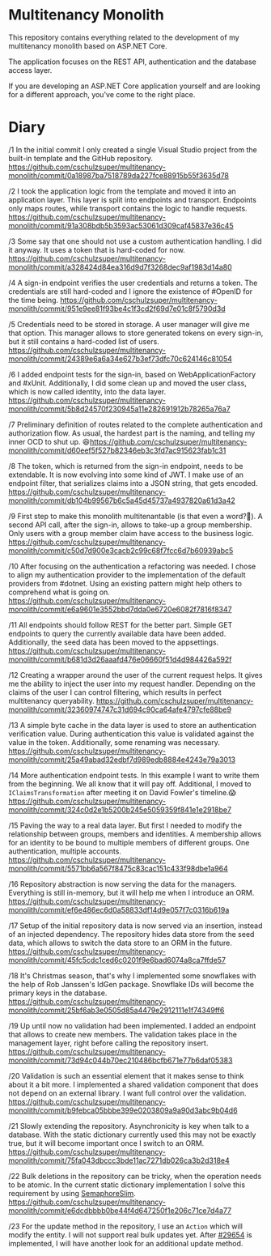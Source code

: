 
# Multitenancy Monolith

This repository contains everything related to the development of my multitenancy monolith based on ASP.NET Core.

The application focuses on the REST API, authentication and the database access layer.

If you are developing an ASP.NET Core application yourself and are looking for a different approach, you've come to the right place.

# Diary

/1 In the initial commit I only created a single Visual Studio project from the built-in template and the GitHub repository. https://github.com/cschulzsuper/multitenancy-monolith/commit/0a18987ba7518789da227fce88915b55f3635d78

/2 I took the application logic from the template and moved it into an application layer. This layer is split into endpoints and transport. Endpoints only maps routes, while transport contains the logic to handle requests. https://github.com/cschulzsuper/multitenancy-monolith/commit/91a308bdb5b3593ac53061d309caf45837e36c45

/3 Some say that one should not use a custom authentication handling. I did it anyway. It uses a token that is hard-coded for now. https://github.com/cschulzsuper/multitenancy-monolith/commit/a328424d84ea316d9d7f3268dec9af1983d14a80

/4 A sign-in endpoint verifies the user credentials and returns a token. The credentials are still hard-coded and I ignore the existence of #OpenID for the time being. https://github.com/cschulzsuper/multitenancy-monolith/commit/951e9ee81f93be4c1f3cd2f69d7e01c8f5790d3d

/5 Credentials need to be stored in storage. A user manager will give me that option. This manager allows to store generated tokens on every sign-in, but it still contains a hard-coded list of users. https://github.com/cschulzsuper/multitenancy-monolith/commit/24389e6a6a34e627b3ef73dfc70c624146c81054

/6 I added endpoint tests for the sign-in, based on WebApplicationFactory and #xUnit. Additionally, I did some clean up and moved the user class, which is now called identity, into the data layer. https://github.com/cschulzsuper/multitenancy-monolith/commit/5b8d24570f230945a11e282691912b78265a76a7

/7 Preliminary definition of routes related to the complete authentication and authorization flow. As usual, the hardest part is the naming, and telling my inner OCD to shut up. 😆https://github.com/cschulzsuper/multitenancy-monolith/commit/d60eef5f527b82346eb3c3fd7ac915623fab1c31

/8 The token, which is returned from the sign-in endpoint, needs to be extendable. It is now evolving into some kind of JWT. I make use of an endpoint filter, that serializes claims into a JSON string, that gets encoded. https://github.com/cschulzsuper/multitenancy-monolith/commit/db104b99567b6c5a45d45737a4937820a61d3a42

/9 First step to make this monolith multitenantable (is that even a word?🤔). A second API call, after the sign-in, allows to take-up a group membership. Only users with a group member claim have access to the business logic. https://github.com/cschulzsuper/multitenancy-monolith/commit/c50d7d900e3cacb2c99c68f7fcc6d7b60939abc5

/10 After focusing on the authentication a refactoring was needed. I chose to align my authentication provider to the implementation of the default providers from #dotnet. Using an existing pattern might help others to comprehend what is going on. https://github.com/cschulzsuper/multitenancy-monolith/commit/e6a9601e3552bbd7dda0e6720e6082f7816f8347

/11 All endpoints should follow REST for the better part. Simple GET endpoints to query the currently available data have been added. Additionally, the seed data has been moved to the appsettings. https://github.com/cschulzsuper/multitenancy-monolith/commit/b681d3d26aaafd476e06660f51d4d984426a592f

/12 Creating a wrapper around the user of the current request helps. It gives me the ability to inject the user into my request handler. Depending on the claims of the user I can control filtering, which results in perfect multitenancy queryability. https://github.com/cschulzsuper/multitenancy-monolith/commit/32360974747c31d694c90ca64afe4797cfe88be9

/13 A simple byte cache in the data layer is used to store an authentication verification value. During authentication this value is validated against the value in the token. Additionally, some renaming was necessary. https://github.com/cschulzsuper/multitenancy-monolith/commit/25a49abad32edbf7d989edb8884e4243e79a3013

/14 More authentication endpoint tests. In this example I want to write them from the beginning. We all know that it will pay off. Additional, I moved to `IClaimsTransformation` after meeting it on David Fowler's timeline.😱 https://github.com/cschulzsuper/multitenancy-monolith/commit/324c0d2e1b5200b245e5059359f841e1e2918be7

/15 Paving the way to a real data layer. But first I needed to modify the relationship between groups, members and identities. A membership allows for an identity to be bound to multiple members of different groups. One authentication, multiple accounts. https://github.com/cschulzsuper/multitenancy-monolith/commit/5571bb6a567f8475c83cac151c433f98dbe1a964

/16 Repository abstraction is now serving the data for the managers. Everything is still in-memory, but it will help me when I introduce an ORM. https://github.com/cschulzsuper/multitenancy-monolith/commit/ef6e486ec6d0a58833df14d9e057f7c0316b619a

/17 Setup of the initial repository data is now served via an insertion, instead of an injected dependency. The repository hides data store from the seed data, which allows to switch the data store to an ORM in the future. https://github.com/cschulzsuper/multitenancy-monolith/commit/45fc5cdc1ced6c0201f9e6bad6074a8ca7ffde57

/18 It's Christmas season, that's why I implemented some snowflakes with the help of Rob Janssen's IdGen package. Snowflake IDs will become the primary keys in the database. https://github.com/cschulzsuper/multitenancy-monolith/commit/25bf6ab3e0505d85a4479e2912111e1f74349ff6

/19 Up until now no validation had been implemented. I added an endpoint that allows to create new members. The validation takes place in the management layer, right before calling the repository insert. https://github.com/cschulzsuper/multitenancy-monolith/commit/73d94c044b70ec210486bcfb671e77b6daf05383

/20 Validation is such an essential element that it makes sense to think about it a bit more. I implemented a shared validation component that does not depend on an external library. I want full control over the validation. https://github.com/cschulzsuper/multitenancy-monolith/commit/b9febca05bbbe399e0203809a9a90d3abc9b04d6

/21 Slowly extending the repository. Asynchronicity is key when talk to a database. With the static dictionary currently used this may not be exactly true, but it will become important once I switch to an ORM. https://github.com/cschulzsuper/multitenancy-monolith/commit/75fa043dbccc3bde11ac7271db026ca3b2d318e4

/22 Bulk deletions in the repository can be tricky, when the operation needs to be atomic. In the current static dictionary implementation I solve this requirement by using [SemaphoreSlim](https://github.com/dotnet/runtime/blob/main/src/libraries/System.Private.CoreLib/src/System/Threading/SemaphoreSlim.cs). https://github.com/cschulzsuper/multitenancy-monolith/commit/e6dcdbbbb0be44f4d647250f1e206c71ce7d4a77

/23 For the update method in the repository, I use an `Action` which will modify the entity. I will not support real bulk updates yet. After [#29654](https://github.com/dotnet/efcore/issues/29654) is implemented, I will have another look for an additional update method. 